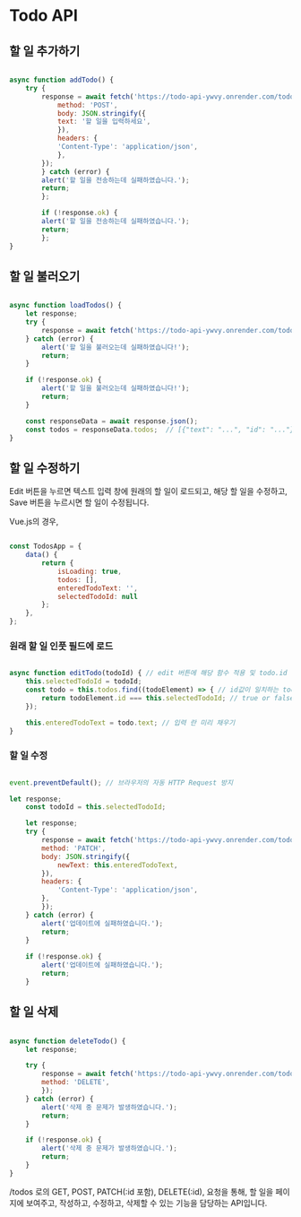 # Todo API


## 할 일 추가하기

```js

async function addTodo() {
	try {
		response = await fetch('https://todo-api-ywvy.onrender.com/todos', {
			method: 'POST',
			body: JSON.stringify({
			text: '할 일을 입력하세요',
			}),
			headers: {
			'Content-Type': 'application/json',
			},
		});
		} catch (error) {
		alert('할 일을 전송하는데 실패하였습니다.');
		return;
		};

		if (!response.ok) {
		alert('할 일을 전송하는데 실패하였습니다.');
		return;
		};
}

```

## 할 일 불러오기

```js

async function loadTodos() {
	let response;
	try {
		response = await fetch('https://todo-api-ywvy.onrender.com/todos'); // GET Request
	} catch (error) {
		alert('할 일을 불러오는데 실패하였습니다!');
		return;
	}

	if (!response.ok) {
		alert('할 일을 불러오는데 실패하였습니다!');
		return;
	}

	const responseData = await response.json();
	const todos = responseData.todos;  // [{"text": "...", "id": "..."}, {...}]
}

```

## 할 일 수정하기

Edit 버튼을 누르면 텍스트 입력 창에 원래의 할 일이 로드되고, 해당 할 일을 수정하고, Save 버튼을 누르시면 할 일이 수정됩니다.

Vue.js의 경우,

```js

const TodosApp = {
	data() { 
		return {
			isLoading: true,
			todos: [],
			enteredTodoText: '',
			selectedTodoId: null
		};
	},
};

```

### 원래 할 일 인풋 필드에 로드

```js

async function editTodo(todoId) { // edit 버튼에 해당 함수 적용 및 todo.id 적용 
	this.selectedTodoId = todoId; 
	const todo = this.todos.find((todoElement) => { // id값이 일치하는 todos 내 객체
		return todoElement.id === this.selectedTodoId; // true or false
	});

	this.enteredTodoText = todo.text; // 입력 란 미리 채우기
}

``` 

### 할 일 수정

```js

event.preventDefault(); // 브라우저의 자동 HTTP Request 방지

let response;
	const todoId = this.selectedTodoId;

	let response;
	try {
		response = await fetch('https://todo-api-ywvy.onrender.com/todos' + todoId, {
		method: 'PATCH',
		body: JSON.stringify({
			newText: this.enteredTodoText,
		}),
		headers: {
			'Content-Type': 'application/json',
		},
		});
	} catch (error) {
		alert('업데이트에 실패하였습니다.');
		return;
	}
	
	if (!response.ok) {
		alert('업데이트에 실패하였습니다.');
		return;
	}

```

## 할 일 삭제

```js

async function deleteTodo() {
	let response;

	try {
		response = await fetch('https://todo-api-ywvy.onrender.com/todos' + todoId, {
		method: 'DELETE',
		});
	} catch (error) {
		alert('삭제 중 문제가 발생하였습니다.');
		return;
	}

	if (!response.ok) {
		alert('삭제 중 문제가 발생하였습니다.');
		return;
	}
}

```


/todos 로의 GET, POST, PATCH(:id 포함), DELETE(:id), 요청을 통해, 할 일을 페이지에 보여주고, 작성하고, 수정하고, 삭제할 수 있는 기능을 담당하는 API입니다. 